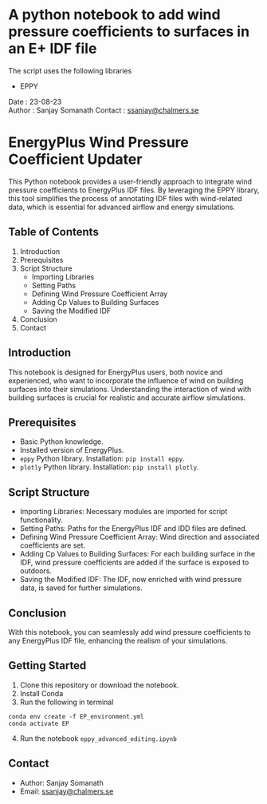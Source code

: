 # A python notebook to add wind pressure coefficients to surfaces in an E+ IDF file 
The script uses the following libraries

- EPPY

Date : 23-08-23  
Author : Sanjay Somanath
Contact : ssanjay@chalmers.se   

EnergyPlus Wind Pressure Coefficient Updater
============================================

This Python notebook provides a user-friendly approach to integrate wind pressure coefficients to EnergyPlus IDF files. By leveraging the EPPY library, this tool simplifies the process of annotating IDF files with wind-related data, which is essential for advanced airflow and energy simulations.

Table of Contents
-----------------

1.  Introduction
2.  Prerequisites
3.  Script Structure
    -   Importing Libraries
    -   Setting Paths
    -   Defining Wind Pressure Coefficient Array
    -   Adding Cp Values to Building Surfaces
    -   Saving the Modified IDF
4.  Conclusion
6.  Contact

Introduction
------------

This notebook is designed for EnergyPlus users, both novice and experienced, who want to incorporate the influence of wind on building surfaces into their simulations. Understanding the interaction of wind with building surfaces is crucial for realistic and accurate airflow simulations.

Prerequisites
-------------

-   Basic Python knowledge.
-   Installed version of EnergyPlus.
-   `eppy` Python library. Installation: `pip install eppy`.
-   `plotly` Python library. Installation: `pip install plotly`.

Script Structure
----------------

-   Importing Libraries: Necessary modules are imported for script functionality.
-   Setting Paths: Paths for the EnergyPlus IDF and IDD files are defined.
-   Defining Wind Pressure Coefficient Array: Wind direction and associated coefficients are set.
-   Adding Cp Values to Building Surfaces: For each building surface in the IDF, wind pressure coefficients are added if the surface is exposed to outdoors.
-   Saving the Modified IDF: The IDF, now enriched with wind pressure data, is saved for further simulations.

Conclusion
----------

With this notebook, you can seamlessly add wind pressure coefficients to any EnergyPlus IDF file, enhancing the realism of your simulations.

Getting Started
---------------

1.  Clone this repository or download the notebook.
2. Install Conda 
3. Run the following in terminal

```
conda env create -f EP_environment.yml
conda activate EP
```

4. Run the notebook `eppy_advanced_editing.ipynb`  


Contact
-------

-   Author: Sanjay Somanath
-   Email: <ssanjay@chalmers.se>